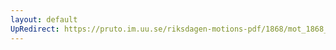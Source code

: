 ```yaml
---
layout: default
UpRedirect: https://pruto.im.uu.se/riksdagen-motions-pdf/1868/mot_1868__ak__225/mot_1868__ak__225-002.pdf
---
```

